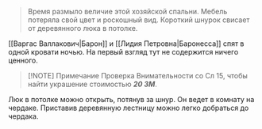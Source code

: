 > Время размыло величие этой хозяйской спальни. Мебель потеряла свой цвет и роскошный вид. Короткий шнурок свисает от деревянного люка в потолке.

[[Варгас Валлакович|Барон]] и [[Лидия Петровна|Баронесса]] спят в одной кровати ночью. На первый взгляд тут не содержится ничего ценного.

> [!NOTE] Примечание
> Проверка Внимательности со Сл 15, чтобы найти украшение стоимостью ***20 ЗМ***.

Люк в потолке можно открыть, потянув за шнур. Он ведет в комнату на чердаке. Приставив деревянную лестницу можно легко добраться до чердака.